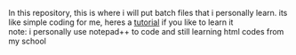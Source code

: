 In this repository, this is where i will put batch files that i personally learn. its like simple coding for me, heres a <a href="https://youtube.com/playlist?list=PLAC038703B07D976B&si=zY4yjJeJ9Z6PC8Wa">tutorial</a> if you like to learn it<br>
note: i personally use notepad++ to code and still learning html codes from my school
